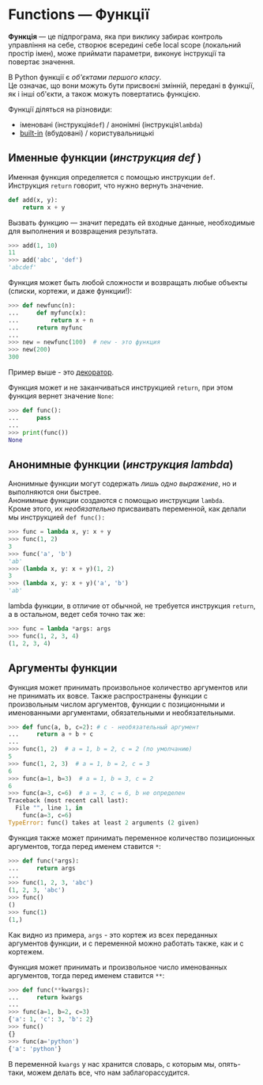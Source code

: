 # Functions — Функції

**Функція** — це підпрограма, яка при виклику забирає контроль управління на себе, створює 
всередині себе local scope (локальний простір імен), може приймати параметри, виконує інструкції 
та повертає значення.

В Python функції є *об'єктами першого класу*. <br>
Це означає, що вони можуть бути присвоєні змінній, передані в функції, як
і інші об'єкти, а також можуть повертатись функцією. 

Функції діляться на різновиди:
- іменовані (інструкція`def`) / анонімні (інструкція`lambda`)
- [built-in](Built-in_(Вбудовані%20функції).md) (вбудовані) / користувальницькі 

## Именные функции (*инструкция def* )

Именная функция определяется с помощью инструкции `def`.<br>
Инструкция `return` говорит, что нужно вернуть значение.
```python
def add(x, y):
    return x + y
```
Вызвать функцию — значит передать ей входные данные, необходимые для выполнения
и возвращения результата.
```python
>>> add(1, 10)
11
>>> add('abc', 'def')
'abcdef'
```
Функция может быть любой сложности и возвращать любые объекты (списки, кортежи, 
и даже функции!):
```python
>>> def newfunc(n):
...     def myfunc(x):
...         return x + n
...     return myfunc
...
>>> new = newfunc(100)  # new - это функция
>>> new(200)
300
```
Пример выше - это [декоратор](../../Паттерн/Паттерн-Декоратор.md).

Функция может и не заканчиваться инструкцией `return`, при этом функция вернет 
значение `None`:
```python
>>> def func():
...     pass
...
>>> print(func())
None
```

## Анонимные функции (*инструкция lambda*)

Анонимные функции могут содержать *лишь одно выражение*, 
но и выполняются они быстрее.<br> 
Анонимные функции создаются с помощью инструкции `lambda`.<br> 
Кроме этого, их *необязательно* присваивать переменной, как делали мы инструкцией `def func():`
```python
>>> func = lambda x, y: x + y
>>> func(1, 2)
3
>>> func('a', 'b')
'ab'
>>> (lambda x, y: x + y)(1, 2)
3
>>> (lambda x, y: x + y)('a', 'b')
'ab'
```
lambda функции, в отличие от обычной, не требуется инструкция `return`, а в остальном, ведет себя точно так же:
```python
>>> func = lambda *args: args
>>> func(1, 2, 3, 4)
(1, 2, 3, 4)
```

## Аргументы функции

Функция может принимать произвольное количество аргументов или не принимать их вовсе.
Также распространены функции с произвольным числом аргументов, функции с позиционными и именованными аргументами, 
обязательными и необязательными.

```python
>>> def func(a, b, c=2): # c - необязательный аргумент
...     return a + b + c
...
>>> func(1, 2)  # a = 1, b = 2, c = 2 (по умолчанию)
5
>>> func(1, 2, 3)  # a = 1, b = 2, c = 3
6
>>> func(a=1, b=3)  # a = 1, b = 3, c = 2
6
>>> func(a=3, c=6)  # a = 3, c = 6, b не определен
Traceback (most recent call last):
  File "", line 1, in
    func(a=3, c=6)
TypeError: func() takes at least 2 arguments (2 given)
```

Функция также может принимать переменное количество позиционных аргументов, 
тогда перед именем ставится `*`:
```python
>>> def func(*args):
...     return args
...
>>> func(1, 2, 3, 'abc')
(1, 2, 3, 'abc')
>>> func()
()
>>> func(1)
(1,)
```
Как видно из примера, `args` - это кортеж из всех переданных аргументов функции, 
и с переменной можно работать также, как и с кортежем.

Функция может принимать и произвольное число именованных аргументов, 
тогда перед именем ставится `**`:
```python
>>> def func(**kwargs):
...     return kwargs
...
>>> func(a=1, b=2, c=3)
{'a': 1, 'c': 3, 'b': 2}
>>> func()
{}
>>> func(a='python')
{'a': 'python'}
```
В переменной `kwargs` у нас хранится словарь, с которым мы, опять-таки, 
можем делать все, что нам заблагорассудится.